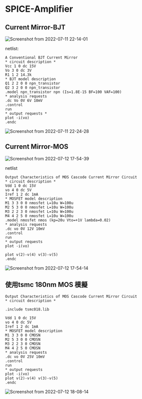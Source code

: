 # SPICE-Amplifier
## Current Mirror-BJT

![Screenshot from 2022-07-11 22-14-01](https://user-images.githubusercontent.com/68816726/178284813-dd7392ba-9e6c-4e33-947a-564474232565.png)

netlist:
```
A Conventional BJT Current Mirror
* circuit description *
Vcc 1 0 dc 15V
Vo 3 0 dc 3V
R1 1 2 14.3k
* BJT model description
Q1 2 2 0 0 npn_transistor
Q2 3 2 0 0 npn_transistor
.model npn_transistor npn (Is=1.8E-15 BF=100 VAF=100)
* analysis requests
.dc Vo 0V 6V 10mV
.control
run
* output requests *
plot -i(vo)
.endc
```

![Screenshot from 2022-07-11 22-24-28](https://user-images.githubusercontent.com/68816726/178287068-c0023f4b-b3eb-41bf-99a7-a9e16ae49dc5.png)

## Current Mirror-MOS

![Screenshot from 2022-07-12 17-54-39](https://user-images.githubusercontent.com/68816726/178464270-45ecb8da-83de-4c31-8c65-b57e206b9919.png)

netlist
```
Output Characteristics of MOS Cascode Current Mirror Circuit
* circuit description *
Vdd 1 0 dc 15V
vo 4 0 dc 5V
Iref 1 2 dc 1mA
* MOSFET model description
M1 3 3 0 0 nmosfet L=10u W=100u
M2 5 3 0 0 nmosfet L=10u W=100u
M3 2 2 3 0 nmosfet L=10u W=100u
M4 4 2 5 0 nmosfet L=10u W=100u
.model nmosfet nmos (kp=20u Vto=+1V lambda=0.02)
* analysis requests
.dc vo 0V 12V 10mV
.control
run
* output requests
plot -i(vo)

plot v(2)-v(4) v(3)-v(5)
.endc
```
![Screenshot from 2022-07-12 17-54-14](https://user-images.githubusercontent.com/68816726/178464392-0ffd5cfe-3f08-4713-b20d-06f27cb8f482.png)

## 使用tsmc 180nm MOS 模擬
```
Output Characteristics of MOS Cascode Current Mirror Circuit
* circuit description *

.include tsmc018.lib

Vdd 1 0 dc 15V
vo 4 0 dc 5V
Iref 1 2 dc 1mA
* MOSFET model description
M1 3 3 0 0 CMOSN 
M2 5 3 0 0 CMOSN
M3 2 2 3 0 CMOSN
M4 4 2 5 0 CMOSN 
* analysis requests
.dc vo 0V 25V 10mV
.control
run
* output requests
plot -i(vo)
plot v(2)-v(4) v(3)-v(5)
.endc
```

![Screenshot from 2022-07-12 18-08-14](https://user-images.githubusercontent.com/68816726/178466671-5a01b6a9-c66d-4f34-bdb9-34ea80f7855d.png)

